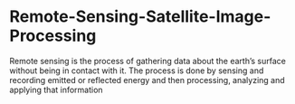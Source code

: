 # Remote-Sensing-Satellite-Image-Processing
Remote sensing is the process of gathering data about the earth’s surface without being in contact  with it. The process is done by sensing and recording emitted or reflected energy and then  processing, analyzing and applying that information
